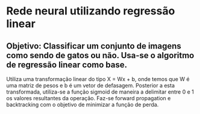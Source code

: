 # Rede neural utilizando regressão linear

## Objetivo: Classificar um conjunto de imagens como sendo de gatos ou não. Usa-se o algoritmo de regressão linear como base.


Utiliza uma transformação linear do tipo X = Wx + b, onde temos que W é uma matriz de pesos e b é um vetor de defasagem.
Posterior a esta transformada, utiliza-se a função sigmoid de maneira a delimitar entre 0 e 1 os valores resultantes da operação.
Faz-se forward propagation e backtracking com o objetivo de minimizar a função de perda.
